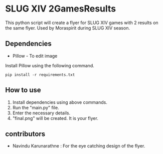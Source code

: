 # SLUG XIV 2GamesResults

This python script will create a flyer for SLUG XIV games with 2 results on the same flyer. Used by Moraspirit during SLUG XIV season.

## Dependencies

- Pillow - To edit image

Install Pillow using the following command.

```
pip install -r requirements.txt
```

## How to use

1. Install dependencies using above commands.
2. Run the "main.py" file.
3. Enter the necessary details.
6. "final.png" will be created. It is your flyer.

## contributors

- Navindu Karunarathne : For the eye catching design of the flyer.
